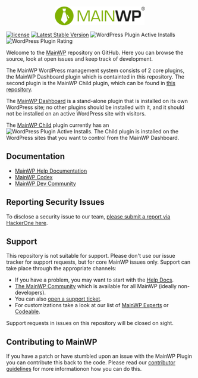 <p align="center"><a href="https://mainwp.com"><img style="height: 50px" src="mainwp-logo.png" alt="MainWP"></a>

[![license](https://poser.pugx.org/mainwp/mainwp/license)](https://packagist.org/packages/mainwp/mainwp) [![Latest Stable Version](https://poser.pugx.org/mainwp/mainwp/v/stable)](https://packagist.org/packages/mainwp/mainwp) ![WordPress Plugin Active Installs](https://img.shields.io/wordpress/plugin/installs/mainwp?label=MainWP%20Dashboard%20Active%20Installs) ![WordPress Plugin Rating](https://img.shields.io/wordpress/plugin/stars/mainwp)

</p>

Welcome to the [MainWP](https://mainwp.com) repository on GitHub. Here you can browse the source, look at open issues and keep track of development.

The MainWP WordPress management system consists of 2 core plugins, the MainWP Dashboard plugin which is containted in this repository. The second plugin is the MainWP Child plugin, which can be found in [this repository](https://github.com/mainwp/mainwp-child).

The [MainWP Dashboard](https://wordpress.org/plugins/mainwp/) is a stand-alone plugin that is installed on its own WordPress site; no other plugins should be installed with it, and it should not be installed on an active WordPress site with visitors.

The [MainWP Child](https://wordpress.org/plugins/mainwp-child/) plugin currently has an ![WordPress Plugin Active Installs](https://img.shields.io/wordpress/plugin/installs/mainwp-child?label=active%20install%20count%20of%20). The Child plugin is installed on the WordPress sites that you want to control from the MainWP Dashboard.

## Documentation

- [MainWP Help Documentation](https://mainwp.com/help/)
- [MainWP Codex](https://mainwp.com/codex/)
- [MainWP Dev Community](https://meta.mainwp.com/c/dev/15)

## Reporting Security Issues

To disclose a security issue to our team, [please submit a report via HackerOne here](https://hackerone.com/mainwp).

## Support

This repository is not suitable for support. Please don't use our issue tracker for support requests, but for core MainWP issues only. Support can take place through the appropriate channels:

- If you have a problem, you may want to start with the [Help Docs](https://mainwp.com/help/).
- [The MainWP Community](https://meta.mainwp.com/) which is available for all MainWP (ideally non-developers).
- You can also [open a support ticket](https://mainwp.com/support/).
- For customizations take a look at our list of [MainWP Experts](https://mainwp.com/mainwp-experts/) or [Codeable](https://codeable.io/).

Support requests in issues on this repository will be closed on sight.

## Contributing to MainWP

If you have a patch or have stumbled upon an issue with the MainWP Plugin you can contribute this back to the code. Please read our [contributor guidelines](https://github.com/mainwp/mainwp/blob/master/.github/CONTRIBUTING.md) for more informationon how you can do this.
